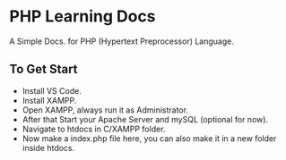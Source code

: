# PHP Learning Docs
A Simple Docs. for PHP (Hypertext Preprocessor) Language.


## To Get Start
- Install VS Code.
- Install XAMPP.
- Open XAMPP, always run it as Administrator.
- After that Start your Apache Server and mySQL (optional for now).
- Navigate to htdocs in C/XAMPP folder.
- Now make a index.php file here, you can also make it in a new folder inside htdocs.